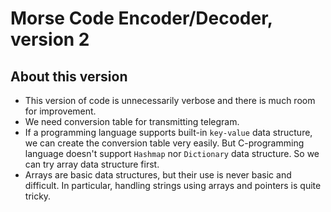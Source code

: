 # Morse Code Encoder/Decoder, version 2

## About this version

- This version of code is unnecessarily verbose and there is much room for improvement.
- We need conversion table for transmitting telegram.
- If a programming language supports built-in `key-value` data structure, we can create the conversion table very easily. But C-programming language doesn't support `Hashmap` nor `Dictionary` data structure. So we can try array data structure first.
- Arrays are basic data structures, but their use is never basic and difficult. In particular, handling strings using arrays and pointers is quite tricky.
